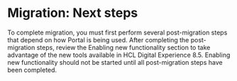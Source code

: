 # Migration: Next steps

To complete migration, you must first perform several post-migration steps that depend on how Portal is being used. After completing the post-migration steps, review the Enabling new functionality section to take advantage of the new tools available in HCL Digital Experience 8.5. Enabling new functionality should not be started until all post-migration steps have been completed.


